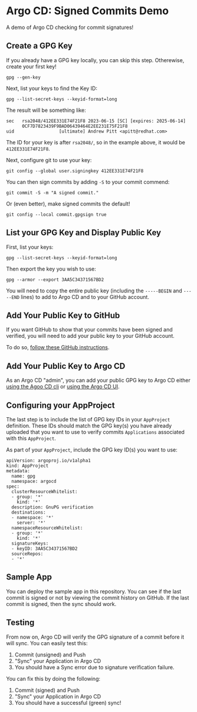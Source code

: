 # Argo CD: Signed Commits Demo

A demo of Argo CD checking for commit signatures!

## Create a GPG Key

If you already have a GPG key locally, you can skip this step.  Otherewise, create your first key!

```
gpg --gen-key
```

Next, list your keys to find the Key ID:

```
gpg --list-secret-keys --keyid-format=long
```

The result will be something like:

```
sec   rsa2048/412EE331E74F21F8 2023-06-15 [SC] [expires: 2025-06-14]
      0CF7D7823439F9BAD06439464E2EE231E75F21F8
uid                 [ultimate] Andrew Pitt <apitt@redhat.com>
```

The ID for your key is after `rsa2048/`, so in the example above, it would be `412EE331E74F21F8`.

Next, configure git to use your key:

```
git config --global user.signingkey 412EE331E74F21F8
```

You can then sign commits by adding `-S` to your commit commend:

```
git commit -S -m "A signed commit."
```

Or (even better), make signed commits the default!

```
git config --local commit.gpgsign true
```

## List your GPG Key and Display Public Key

First, list your keys:

```
gpg --list-secret-keys --keyid-format=long
```

Then export the key you wish to use:

```
gpg --armor --export 3AA5C34371567BD2
```

You will need to copy the entire public key (including the `-----BEGIN` and `-----END` lines) to add to Argo CD and to your GitHub account.

## Add Your Public Key to GitHub

If you want GitHub to show that your commits have been signed and verified, you will need to add your public key to your GitHub account.

To do so, [follow these GitHub instructions](https://docs.github.com/en/authentication/managing-commit-signature-verification/adding-a-gpg-key-to-your-github-account).

## Add Your Public Key to Argo CD

As an Argo CD "admin", you can add your public GPG key to Argo CD either [using the Agoo CD cli](https://argo-cd.readthedocs.io/en/stable/user-guide/gpg-verification/#manage-public-keys-using-the-cli) or [using the Argo CD UI](https://argo-cd.readthedocs.io/en/stable/user-guide/gpg-verification/#manage-public-keys-using-the-web-ui).

## Configuring your AppProject

The last step is to include the list of GPG key IDs in your `AppProject` definition.  These IDs should match the GPG key(s) you have already uploaded that you want to use to verify commits `Applications` associated with this `AppProject`.

As part of your `AppProject`, include the GPG key ID(s) you want to use:

```
apiVersion: argoproj.io/v1alpha1
kind: AppProject
metadata:
  name: gpg
  namespace: argocd
spec:
  clusterResourceWhitelist:
  - group: '*'
    kind: '*'
  description: GnuPG verification
  destinations:
  - namespace: '*'
    server: '*'
  namespaceResourceWhitelist:
  - group: '*'
    kind: '*'
  signatureKeys:
  - keyID: 3AA5C34371567BD2
  sourceRepos:
  - '*'
```

## Sample App

You can deploy the sample app in this repository.  You can see if the last commit is signed or not by viewing the commit history on GitHub.  If the last commit is signed, then the sync should work.

## Testing

From now on, Argo CD will verify the GPG signature of a commit before it will sync.  You can easily test this:

1. Commit (unsigned) and Push
2. "Sync" your Application in Argo CD
3. You should have a Sync error due to signature verification failure.

You can fix this by doing the following:

1. Commit (signed) and Push
2. "Sync" your Application in Argo CD
3. You should have a successful (green) sync! 

